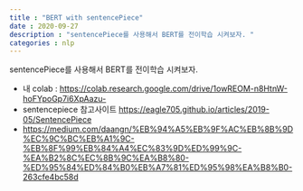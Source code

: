 ```yaml
---
title : "BERT with sentencePiece"
date : 2020-09-27
description : "sentencePiece를 사용해서 BERT를 전이학습 시켜보자. "
categories : nlp
---
```


sentencePiece를 사용해서 BERT를 전이학습 시켜보자.   


- 내 colab : <https://colab.research.google.com/drive/1owREOM-n8HtnW-hoFYpoGp7i6XpAazu->
- sentencepiece 참고사이트 <https://eagle705.github.io/articles/2019-05/SentencePiece>
- <https://medium.com/daangn/%EB%94%A5%EB%9F%AC%EB%8B%9D%EC%9C%BC%EB%A1%9C-%EB%8F%99%EB%84%A4%EC%83%9D%ED%99%9C-%EA%B2%8C%EC%8B%9C%EA%B8%80-%ED%95%84%ED%84%B0%EB%A7%81%ED%95%98%EA%B8%B0-263cfe4bc58d>
